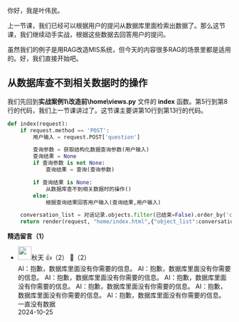 你好，我是叶伟民。

上一节课，我们已经可以根据用户的提问从数据库里面检索出数据了。那么这节课，我们继续动手实战，根据这些数据去回答用户的提问。

虽然我们的例子是用RAG改造MIS系统，但今天的内容很多RAG的场景里都是适用的。好，我们直接开始吧。

## 从数据库查不到相关数据时的操作

我们先回到**实战案例1\\改造前\\home\\views.py** 文件的 **index** 函数。第5行到第8行的代码，我们上一节课讲过了。这节课主要讲第10行到第13行的代码。

```python
def index(request):
    if request.method == 'POST':
        用户输入 = request.POST['question']

        查询参数 = 获取结构化数据查询参数(用户输入)
        查询结果 = None
        if 查询参数 is not None:
            查询结果 = 查询(查询参数)

        if 查询结果 is None:
            从数据库查不到相关数据时的操作()
        else:
            根据查询结果回答用户输入(查询结果,用户输入)

    conversation_list = 对话记录.objects.filter(已结束=False).order_by('created_time')
    return render(request, "home/index.html",{"object_list":conversation_list})
```
<div><strong>精选留言（1）</strong></div><ul>
<li><img src="https://static001.geekbang.org/account/avatar/00/10/21/20/1299e137.jpg" width="30px"><span>秋天</span> 👍（2） 💬（2）<div>AI：抱歉，数据库里面没有你需要的信息。
AI：抱歉，数据库里面没有你需要的信息。
AI：抱歉，数据库里面没有你需要的信息。
AI：抱歉，数据库里面没有你需要的信息。
AI：抱歉，数据库里面没有你需要的信息。
AI：抱歉，数据库里面没有你需要的信息。
AI：抱歉，数据库里面没有你需要的信息。  一直没有数据</div>2024-10-25</li><br/>
</ul>